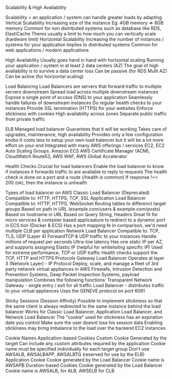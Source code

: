 Scalability & High Availability

Scalability = an application / system can handle greater loads by adapting
    Vertical Scalability
        Increasing size of the instance
        Eg: 4GB memory => 8GB memory
        Common for non distributed systems such as database like RDS, ElastiCache
        Theres usually a limit to how much you can vertically scale (hardware limit)
    Horizontal Scalability
        Increasing the number of instances / systems for your application
        Implies to distributed systems
        Common for web applications / modern applications

High Availability
    Usually goes hand in hand with horizontal scaling
    Running your application / system in at least 2 data centers (AZ)
    The goal of high availability is to survive a data center loss
    Can be passive (for RDS Multi AZ)
    Can be active (for horizontal scaling)





Load Balancing
    Load Balancers are servers that forward traffic to multiple servers downstream
    Spread load across multiple downstream instances
    Expose a single point of access (DNS) to your application
    Seamlessly handle failures of downstream instances
    Do regular health checks to your instances
    Provide SSL termination (HTTPS) for your websites
    Enforce stickiness with cookies
    High availability across zones
    Separate public traffic from private traffic

ELB
    Managed load balancer
        Guarantees that it will be working
        Takes care of upgrades, maintenance, high availability
        Provides only a few configuration knobs
    It costs less to setup your own load balancer but it will be a lot more effort on your end
    Integrated with many AWS offerings / services
    EC2, EC2 Auto Scaling Groups. Amazon ECS
    AWS Certificate Manager (ACM), CloudWatch
    Route53, AWS WAF, AWS Global Accelerator

Health Checks
    Crucial for load balancers
    Enable the load balancer to know if instances it forwards traffic to are available to reply to requests
    The health check is done on a port and a route (/health is common)
    If response !== 200 (ok), then the instance is unhealth

Types of load balancer on AWS
    Classic Load Balancer (Deprecated)
        Compatible to: HTTP, HTTPS, TCP, SSL
    Application Load Balancer
        Compatible to: HTTP, HTTPS, WebSocket
        Routing tables to differenct target groups
            Based on path in URL (example.com/users & example.com/posts)
            Based on hostname in URL
            Based on Query String, Headers
        Great fit for micro services & container based applicaature to redirect to a dynamic port in ECS
       tion (Docker & ECS)
        Has a port mapping fe In comparison, we'd need multiple CLB per application
    Network Load Balancer
        Compatible to: TCP, TLS, UDP (Layer 4)
        ForwardTCP & UDP traffic to your instances
        Handle millions of request per seconds
        Ultra-low latency
        Has one static IP per AZ, and supports assigning Elastic IP (helpful for whitelisitng specific IP)
        Used for extreme performance, TCP or UDP traffic
        Health checks support the TCP, HTTP and HTTPS Protocols
    Gateway Load Balancer
        Operates at layer 3 (Network Layer) - IP Protocol
        Deploy, scale, and manage a fleet of 3rd party network virtual appliances in AWS
        Firewalls, Intrusion Detection and Prevention Systems, Deep Packet Inspection Systems, payload manipulation
        Combines the following functions:
            Transparent Network Gateway - single entry / exit for all traffic
            Load Balancer - distributes traffic to your virtual appliances
        Uses the GENEVE protocol on port 6081




Sticky Sessions (Session Affinity)
    Possible to implement stickiness so that the same client is always redirected to the same instance behind the load balancer
    Works for Classic Load Balancer, Application Load Balancer, and Network Load Balancer
    The "cookie" used for stickiness has an expiration date you control
    Make sure the user doesnt lose his session data
    Enabling stickiness may bring imbalance to the load over the backend EC2 instances

Cookie Names
    Application-based Cookies
        Custom Cookie
            Generated by the target
            Can include any custom attributes required by the application
            Cookie name must be specified individually for each target group
            Don't use AWSALB, AWSALBAPP, AWSALBTG (reserved for use by the ELB)
        Application Cookie
            Cookie generated by the Load Balancer
            Cookie name is AWSAPB
    Duration-based Cookies
        Cookie generated by the Load Balancer
        Cookie name is AWSALB, for ALB, AWSELB for CLB
